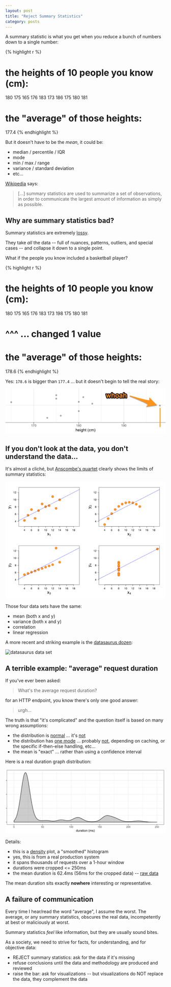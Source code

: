 ```yaml
---
layout: post
title: "Reject Summary Statistics"
category: posts
---
```


A summary statistic is what you get when you reduce a bunch of numbers down to a single number:

{% highlight r %}
# the heights of 10 people you know (cm):
180 175 165 176 183 173 186 175 180 181

# the "average" of those heights:
177.4
{% endhighlight %}

But it doesn't have to be the *mean*, it could be:

* median / percentile / IQR
* mode
* min / max / range
* variance / standard deviation
* etc...

[Wikipedia](https://en.wikipedia.org/wiki/Summary_statistics) says:

> [...] summary statistics are used to summarize a set of observations, in order to communicate the largest amount of information as simply as possible.

## Why are summary statistics bad?

Summary statistics are extremely [lossy](https://en.wikipedia.org/wiki/Lossy_compression).

They take _all_ the data -- full of nuances, patterns, outliers, and special cases -- and
collapse it down to a single point.

What if the people you know included a basketball player?

{% highlight r %}
# the heights of 10 people you know (cm):
180 175 165 176 183 173 198 175 180 181
#                       ^^^              ... changed 1 value

# the "average" of those heights:
178.6
{% endhighlight %}

Yes: `178.6` is bigger than `177.4` ... but it doesn't begin to tell the real story:

![plot of heights](/assets/reject-summary-statistics/whoah.png)


## If you don't look at the data, you don't understand the data...

It's almost a cliché, but [Anscombe's quartet](https://en.wikipedia.org/wiki/Anscombe%27s_quartet) clearly shows
the limits of summary statistics:

![Anscombe's quartet](/assets/reject-summary-statistics/anscombes-quartet.png)

Those four data sets have the same:

* mean (both x and y)
* variance (both x and y)
* correlation
* linear regression

A more recent and striking example is the [datasaurus dozen](https://blog.revolutionanalytics.com/2017/05/the-datasaurus-dozen.html):

![datasaurus data set](/assets/reject-summary-statistics/datasaurus.gif)


## A terrible example: "average" request duration

If you've ever been asked:

> What's the average request duration?

for an HTTP endpoint, you know there's only one good answer:

> urgh...

The truth is that "it's complicated" and the question itself is based on many wrong assumptions:

* the distribution is [normal](https://en.wikipedia.org/wiki/Normal_distribution) ... it's [not](https://stats.stackexchange.com/questions/25709/what-distribution-is-most-commonly-used-to-model-server-response-time)
* the distribution has [one mode](https://en.wikipedia.org/wiki/Unimodality) ... probably [not](https://en.wikipedia.org/wiki/Multimodal_distribution), depending on caching, or the specific if-then-else handling, etc...
* the mean is "exact" ... rather than using a confidence interval

Here is a real duration graph distribution:

![sample durations distribution](/assets/reject-summary-statistics/density-durations.png)

Details:

* this is a [density](https://ggplot2.tidyverse.org/reference/geom_density.html) plot, a "smoothed" histogram
* yes, this is from a real production system
* it spans thousands of requests over a 1-hour window
* durations were cropped <= 250ms
* the mean duration is 62.4ms (56ms for the cropped data) -- [raw data](/assets/reject-summary-statistics/duration.csv)

The mean duration sits exactly **nowhere** interesting or representative.


## A failure of communication

Every time I hear/read the word "average", I assume the worst. The average, or
any summary statistics, obscures the real data, incompetently at best or maliciously
at worst.

Summary statistics _feel_ like information, but they are usually sound bites.

As a society, we need to strive for facts, for understanding, and for objective data:

* REJECT summary statistics: ask for the data if it's missing
* refuse conclusions until the data and methodology are produced and reviewed
* raise the bar: ask for visualizations -- but visualizations do NOT replace the data, they complement the data

